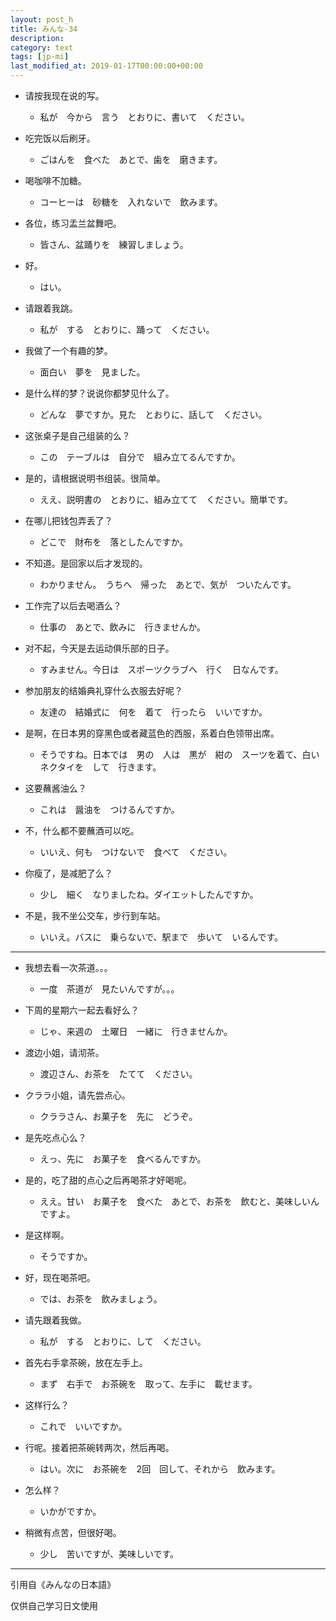 ```yaml
---
layout: post_h
title: みんな-34
description:
category: text
tags: [jp-mi]
last_modified_at: 2019-01-17T00:00:00+00:00
---
```


- 请按我现在说的写。

    - 私が　今から　言う　とおりに、書いて　ください。


- 吃完饭以后刷牙。

    - ごはんを　食べた　あとで、歯を　磨きます。


- 喝咖啡不加糖。

    - コーヒーは　砂糖を　入れないで　飲みます。



- 各位，练习盂兰盆舞吧。

    - 皆さん、盆踊りを　練習しましょう。

- 好。

    - はい。

- 请跟着我跳。

    - 私が　する　とおりに、踊って　ください。


- 我做了一个有趣的梦。

    - 面白い　夢を　見ました。

- 是什么样的梦？说说你都梦见什么了。

    - どんな　夢ですか。見た　とおりに、話して　ください。


- 这张桌子是自己组装的么？

    - この　テーブルは　自分で　組み立てるんですか。

- 是的，请根据说明书组装。很简单。

    - ええ、説明書の　とおりに、組み立てて　ください。簡単です。



- 在哪儿把钱包弄丢了？

    - どこで　財布を　落としたんですか。

- 不知道。是回家以后才发现的。

    - わかりません。　うちへ　帰った　あとで、気が　ついたんです。


- 工作完了以后去喝酒么？

    - 仕事の　あとで、飲みに　行きませんか。

- 对不起，今天是去运动俱乐部的日子。

    - すみません。今日は　スポーツクラブへ　行く　日なんです。


- 参加朋友的结婚典礼穿什么衣服去好呢？

    - 友達の　結婚式に　何を　着て　行ったら　いいですか。

- 是啊，在日本男的穿黑色或者藏蓝色的西服，系着白色领带出席。

    - そうですね。日本では　男の　人は　黒が　紺の　スーツを着て、白い　ネクタイを　して　行きます。



- 这要蘸酱油么？

    - これは　醤油を　つけるんですか。

- 不，什么都不要蘸酒可以吃。

    - いいえ、何も　つけないで　食べて　ください。


- 你瘦了，是减肥了么？

    - 少し　細く　なりましたね。ダイエットしたんですか。

- 不是，我不坐公交车，步行到车站。

    - いいえ。バスに　乗らないで、駅まで　歩いて　いるんです。



<hr>

- 我想去看一次茶道。。。

    - 一度　茶道が　見たいんですが。。。

- 下周的星期六一起去看好么？

    - じゃ、来週の　土曜日　一緒に　行きませんか。

- 渡边小姐，请沏茶。

    - 渡辺さん、お茶を　たてて　ください。

- クララ小姐，请先尝点心。

    - クララさん、お菓子を　先に　どうぞ。

- 是先吃点心么？

    - えっ、先に　お菓子を　食べるんですか。

- 是的，吃了甜的点心之后再喝茶才好喝呢。

    - ええ。甘い　お菓子を　食べた　あとで、お茶を　飲むと、美味しいんですよ。

- 是这样啊。

    - そうですか。

- 好，现在喝茶吧。

    - では、お茶を　飲みましょう。

- 请先跟着我做。

    - 私が　する　とおりに、して　ください。

- 首先右手拿茶碗，放在左手上。

    - まず　右手で　お茶碗を　取って、左手に　載せます。

- 这样行么？

    - これで　いいですか。

- 行呢。接着把茶碗转两次，然后再喝。

    - はい。次に　お茶碗を　2回　回して、それから　飲みます。

- 怎么样？

    - いかがですか。

- 稍微有点苦，但很好喝。

    - 少し　苦いですが、美味しいです。



<hr>

引用自《みんなの日本語》

仅供自己学习日文使用
